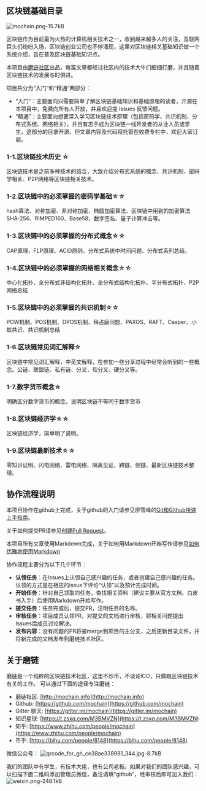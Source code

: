 ﻿## 区块链基础目录

![mochain.png-15.7kB][1]

区块链作为目前最为火热的计算机相关技术之一，收到越来越多人的关注，互联网巨头们纷纷入场，区块链创业公司也不停涌现，这里对区块链相关基础知识做一个系统介绍，旨在普及区块链基础知识点。

本项目由[磨链社区](mochain.info)出品，每篇文章都经过社区内的技术大牛们细细打磨，并且随着区块链技术的发展与时俱进。

项目共分为“入门”和“精通”两部分：

* “入门”：主要面向只需要简单了解区块链基础知识和基础原理的读者，开源在本项目中，免费向所有人开放，并且欢迎提 issues 反馈问题。
* “精通”：主要面向想要深入学习区块链技术原理（包括密码学、共识机制、分布式系统、网络相关），并且有志于成为区块链一线开发者的从业人员或学生，这部分的目录开源，但文章内容及代码将托管在收费专栏中，欢迎大家订阅。

### 1-1.区块链技术历史 ☆
区块链技术是之前多种技术的结合，大致介绍分布式系统的概念、共识机制、密码学相关、P2P网络等区块链相关技术。
### 1-2.区块链中的必须掌握的密码学基础☆☆
hash算法、对称加密、非对称加密、椭圆加密算法、区块链中用到的加密算法SHA-256、RIMPED160、Base58、数字签名、量子计算冲击等。
### 1-3.区块链中的必须掌握的分布式概念☆☆
CAP原理、FLP原理、ACID原则、分布式系统中时间问题、分布式系列总结。
### 1-4.区块链中的必须掌握的网络相关概念☆☆
中心化拓扑、全分布式非结构化拓扑、全分布式结构化拓扑、半分布式拓扑、P2P网络总结
### 1-5.区块链中的必须掌握的共识机制☆☆
POW机制、POS机制、DPOS机制、拜占庭问题、PAXOS、RAFT、Casper、小蚁共识、共识机制总结
### 1-6.区块链常见词汇解释☆
区块链中常见词汇解释，中英文解释，在参加一些分享过程中经常会听到的一些概念。公链、联盟链、私有链、分叉，软分叉、硬分叉等。
### 1-7.数字货币概念☆
明确区分数字货币的概念，说明区块链不等同于数字货币
### 1-8.区块链经济学☆☆
区块链经济学，简单明了说明。
### 1-9.区块链最新技术☆☆
零知识证明、闪电网络、雷电网络、隔离见证、跨链、侧链、最新区块链技术整理。

## 协作流程说明
本项目协作在github上完成，关于github的入门请参见廖雪峰的[Git和Github快速上手指南](https://www.liaoxuefeng.com/wiki/0013739516305929606dd18361248578c67b8067c8c017b000/001373962845513aefd77a99f4145f0a2c7a7ca057e7570000)。

关于如何提交PR请参见[创建Pull Request](https://github.com/geeeeeeeeek/git-recipes/wiki/3.3-%E5%88%9B%E5%BB%BA-Pull-Request)。

本项目所有文章使用Markdown完成，关于如何用Markdown开始写作请参见[如何优雅地使用Markdown](http://daily.zhihu.com/story/9215495)

协作流程主要分为以下几个环节：

- **认领任务**：在Issues上认领自己感兴趣的任务，或者创建自己感兴趣的任务。认领的方式是在相应的issue下评论“认领”以及预计完成时间。
- **开始任务**：针对自己领取的任务，查找相关资料（建议主要从官方文档、白皮书入手）后使用Markdown开始写作。
- **提交任务**：任务完成后，提交PR，注明任务的名称。
- **审核任务**：项目成员认领PR，对提交的文档进行审核，将相关问题提出Issues后成员讨论解决。
- **发布内容**：没有问题的PR将被merge到项目的主分支，之后更新目录文件，并将新完成的文档发布到磨链技术社区。

## 关于磨链

磨链是一个纯粹的区块链技术社区，这里不炒币，不谈论ICO，只做跟区块链技术有关的工作。
可以通过下面的途径专注磨链：

* 磨链社区: [http://mochain.info](http://mochain.info) 
* Github: [https://github.com/mochain](https://github.com/mochain)
* Gitter 聊天: [https://gitter.im/mochain](https://gitter.im/mochain)
* 知识星球: [https://t.zsxq.com/M3BMVZN](https://t.zsxq.com/M3BMVZN)
* 知乎: [https://www.zhihu.com/people/mochain](https://www.zhihu.com/people/mochain)
* 币乎: [https://bihu.com/people/8148](https://bihu.com/people/8148)

微信公众号：
![qrcode_for_gh_ce38ae338981_344.jpg-8.7kB][2]


我们的团队中有学生，有技术大佬，也有公司老板。如果对我们的团队感兴趣，可以扫描下面二维码添加管理员微信，备注请填“github”，经审核后即可加入我们：
![weixin.png-248.1kB][3]


  [1]: http://static.zybuluo.com/JackyJin/0co9l0ze116nvqz8wn5pup4q/mochain.png
  [2]: http://static.zybuluo.com/JackyJin/g1mxfqstlfr1rfdkxdjovsc6/qrcode_for_gh_ce38ae338981_344.jpg
  [3]: http://static.zybuluo.com/JackyJin/pzf96uiiagcr48aj3muk3em0/weixin.png